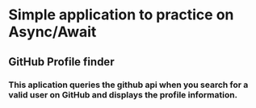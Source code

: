 # Simple application to practice on Async/Await

## GitHub Profile finder

### This aplication queries the github api when you search for a valid user on GitHub and displays the profile information.
